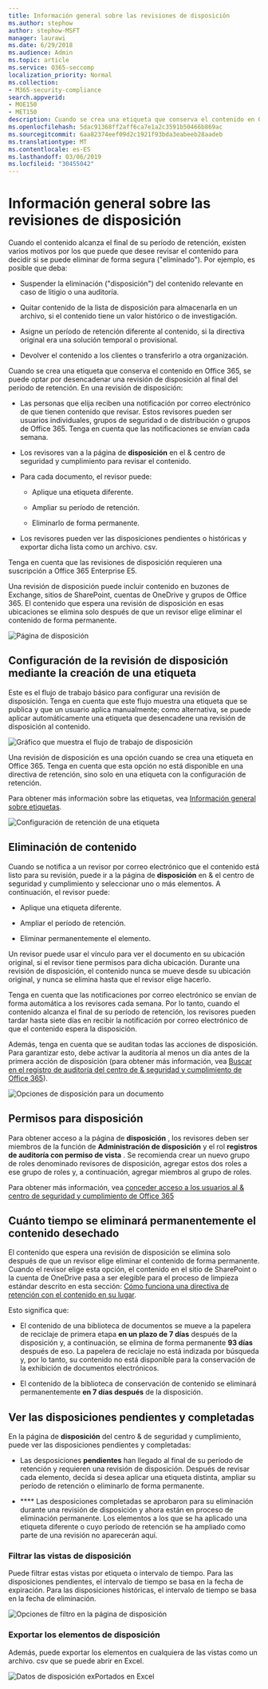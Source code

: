 ```yaml
---
title: Información general sobre las revisiones de disposición
ms.author: stephow
author: stephow-MSFT
manager: laurawi
ms.date: 6/29/2018
ms.audience: Admin
ms.topic: article
ms.service: O365-seccomp
localization_priority: Normal
ms.collection:
- M365-security-compliance
search.appverid:
- MOE150
- MET150
description: Cuando se crea una etiqueta que conserva el contenido en Office 365, se puede optar por desencadenar una revisión de disposición al final del período de retención.
ms.openlocfilehash: 5dac91368ff2aff6ca7e1a2c3591b50466b869ac
ms.sourcegitcommit: 6aa82374eef09d2c1921f93bda3eabeeb28aadeb
ms.translationtype: MT
ms.contentlocale: es-ES
ms.lasthandoff: 03/06/2019
ms.locfileid: "30455042"
---
```

# <a name="overview-of-disposition-reviews"></a>Información general sobre las revisiones de disposición

Cuando el contenido alcanza el final de su período de retención, existen varios motivos por los que puede que desee revisar el contenido para decidir si se puede eliminar de forma segura ("eliminado"). Por ejemplo, es posible que deba:
  
- Suspender la eliminación ("disposición") del contenido relevante en caso de litigio o una auditoría.
    
- Quitar contenido de la lista de disposición para almacenarla en un archivo, si el contenido tiene un valor histórico o de investigación.
    
- Asigne un período de retención diferente al contenido, si la directiva original era una solución temporal o provisional.
    
- Devolver el contenido a los clientes o transferirlo a otra organización.
    
Cuando se crea una etiqueta que conserva el contenido en Office 365, se puede optar por desencadenar una revisión de disposición al final del período de retención. En una revisión de disposición:
  
- Las personas que elija reciben una notificación por correo electrónico de que tienen contenido que revisar. Estos revisores pueden ser usuarios individuales, grupos de seguridad o de distribución o grupos de Office 365. Tenga en cuenta que las notificaciones se envían cada semana.
    
- Los revisores van a la página de **disposición** en el &amp; centro de seguridad y cumplimiento para revisar el contenido. 
    
- Para cada documento, el revisor puede:
    
  - Aplique una etiqueta diferente.
    
  - Ampliar su período de retención.
    
  - Eliminarlo de forma permanente.
    
- Los revisores pueden ver las disposiciones pendientes o históricas y exportar dicha lista como un archivo. csv.
    
Tenga en cuenta que las revisiones de disposición requieren una suscripción a Office 365 Enterprise E5.
  
Una revisión de disposición puede incluir contenido en buzones de Exchange, sitios de SharePoint, cuentas de OneDrive y grupos de Office 365. El contenido que espera una revisión de disposición en esas ubicaciones se elimina solo después de que un revisor elige eliminar el contenido de forma permanente.
  
![Página de disposición](media/b7436fb2-1f35-4146-8ca2-32c9d10f7e09.png)
  
## <a name="setting-up-the-disposition-review-by-creating-a-label"></a>Configuración de la revisión de disposición mediante la creación de una etiqueta

Este es el flujo de trabajo básico para configurar una revisión de disposición. Tenga en cuenta que este flujo muestra una etiqueta que se publica y que un usuario aplica manualmente; como alternativa, se puede aplicar automáticamente una etiqueta que desencadene una revisión de disposición al contenido.
  
![Gráfico que muestra el flujo de trabajo de disposición](media/5fb3f33a-cb53-468c-becc-6dda0ec52778.png)
  
Una revisión de disposición es una opción cuando se crea una etiqueta en Office 365. Tenga en cuenta que esta opción no está disponible en una directiva de retención, sino solo en una etiqueta con la configuración de retención.
  
Para obtener más información sobre las etiquetas, vea [Información general sobre etiquetas](labels.md).
  
![Configuración de retención de una etiqueta](media/a16dd202-8862-40ac-80ff-6fee974de5da.png)
  
## <a name="disposing-content"></a>Eliminación de contenido

Cuando se notifica a un revisor por correo electrónico que el contenido está listo para su revisión, puede ir a la página de **disposición** en &amp; el centro de seguridad y cumplimiento y seleccionar uno o más elementos. A continuación, el revisor puede: 
  
- Aplique una etiqueta diferente.
    
- Ampliar el período de retención.
    
- Eliminar permanentemente el elemento.
    
Un revisor puede usar el vínculo para ver el documento en su ubicación original, si el revisor tiene permisos para dicha ubicación. Durante una revisión de disposición, el contenido nunca se mueve desde su ubicación original, y nunca se elimina hasta que el revisor elige hacerlo.
  
Tenga en cuenta que las notificaciones por correo electrónico se envían de forma automática a los revisores cada semana. Por lo tanto, cuando el contenido alcanza el final de su período de retención, los revisores pueden tardar hasta siete días en recibir la notificación por correo electrónico de que el contenido espera la disposición.
  
Además, tenga en cuenta que se auditan todas las acciones de disposición. Para garantizar esto, debe activar la auditoría al menos un día antes de la primera acción de disposición (para obtener más información, vea [Buscar en el registro de auditoría del centro de &amp; seguridad y cumplimiento de Office 365](search-the-audit-log-in-security-and-compliance.md)). 
  
![Opciones de disposición para un documento](media/771630fd-a9b0-47cf-983b-fe85eb4cdafd.png)
  
## <a name="permissions-for-disposition"></a>Permisos para disposición

Para obtener acceso a la página de **disposición** , los revisores deben ser miembros de la función de **Administración de disposición** y el rol **registros de auditoría con permiso de vista** . Se recomienda crear un nuevo grupo de roles denominado revisores de disposición, agregar estos dos roles a ese grupo de roles y, a continuación, agregar miembros al grupo de roles. 
  
Para obtener más información, vea [conceder acceso a los usuarios al &amp; centro de seguridad y cumplimiento de Office 365](grant-access-to-the-security-and-compliance-center.md)
  
## <a name="how-long-until-disposed-content-is-permanently-deleted"></a>Cuánto tiempo se eliminará permanentemente el contenido desechado

El contenido que espera una revisión de disposición se elimina solo después de que un revisor elige eliminar el contenido de forma permanente. Cuando el revisor elige esta opción, el contenido en el sitio de SharePoint o la cuenta de OneDrive pasa a ser elegible para el proceso de limpieza estándar descrito en esta sección: [Cómo funciona una directiva de retención con el contenido en su lugar](retention-policies.md#how-a-retention-policy-works-with-content-in-place).
  
Esto significa que:
  
- El contenido de una biblioteca de documentos se mueve a la papelera de reciclaje de primera etapa **en un plazo de 7 días** después de la disposición y, a continuación, se elimina de forma permanente **93 días** después de eso. La papelera de reciclaje no está indizada por búsqueda y, por lo tanto, su contenido no está disponible para la conservación de la exhibición de documentos electrónicos. 
    
- El contenido de la biblioteca de conservación de contenido se eliminará permanentemente **en 7 días después** de la disposición. 
    
## <a name="view-pending-and-completed-dispositions"></a>Ver las disposiciones pendientes y completadas

En la página de **disposición** del centro &amp; de seguridad y cumplimiento, puede ver las disposiciones pendientes y completadas: 
  
- Las desposiciones **pendientes** han llegado al final de su período de retención y requieren una revisión de disposición. Después de revisar cada elemento, decida si desea aplicar una etiqueta distinta, ampliar su período de retención o eliminarlo de forma permanente. 
    
- **** Las desposiciones completadas se aprobaron para su eliminación durante una revisión de disposición y ahora están en proceso de eliminación permanente. Los elementos a los que se ha aplicado una etiqueta diferente o cuyo período de retención se ha ampliado como parte de una revisión no aparecerán aquí. 
    
### <a name="filter-the-disposition-views"></a>Filtrar las vistas de disposición

Puede filtrar estas vistas por etiqueta o intervalo de tiempo. Para las disposiciones pendientes, el intervalo de tiempo se basa en la fecha de expiración. Para las disposiciones históricas, el intervalo de tiempo se basa en la fecha de eliminación.
  
![Opciones de filtro en la página de disposición](media/8682a9f5-a77d-45ae-b902-8418a3ebbea1.png)
  
### <a name="export-the-disposition-items"></a>Exportar los elementos de disposición

Además, puede exportar los elementos en cualquiera de las vistas como un archivo. csv que se puede abrir en Excel.
  
![Datos de disposición exPortados en Excel](media/08e3bc09-b132-47b4-a051-a590b697e725.png)
  

